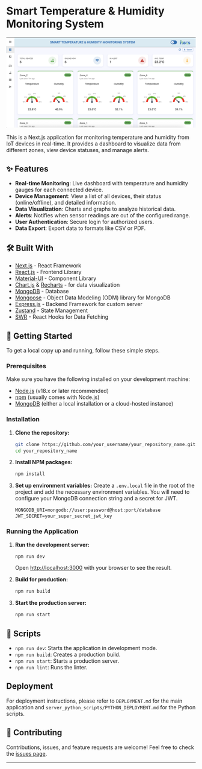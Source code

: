 # Smart Temperature & Humidity Monitoring System

![Dashboard Screenshot](./dashboard.png)

This is a Next.js application for monitoring temperature and humidity from IoT devices in real-time. It provides a dashboard to visualize data from different zones, view device statuses, and manage alerts.

## ✨ Features

- **Real-time Monitoring**: Live dashboard with temperature and humidity gauges for each connected device.
- **Device Management**: View a list of all devices, their status (online/offline), and detailed information.
- **Data Visualization**: Charts and graphs to analyze historical data.
- **Alerts**: Notifies when sensor readings are out of the configured range.
- **User Authentication**: Secure login for authorized users.
- **Data Export**: Export data to formats like CSV or PDF.

## 🛠️ Built With

- [Next.js](https://nextjs.org/) - React Framework
- [React.js](https://reactjs.org/) - Frontend Library
- [Material-UI](https://mui.com/) - Component Library
- [Chart.js](https://www.chartjs.org/) & [Recharts](https://recharts.org/) - for data visualization
- [MongoDB](https://www.mongodb.com/) - Database
- [Mongoose](https://mongoosejs.com/) - Object Data Modeling (ODM) library for MongoDB
- [Express.js](https://expressjs.com/) - Backend Framework for custom server
- [Zustand](https://github.com/pmndrs/zustand) - State Management
- [SWR](https://swr.vercel.app/) - React Hooks for Data Fetching

## 🚀 Getting Started

To get a local copy up and running, follow these simple steps.

### Prerequisites

Make sure you have the following installed on your development machine:
- [Node.js](https://nodejs.org/en/) (v18.x or later recommended)
- [npm](https://www.npmjs.com/) (usually comes with Node.js)
- [MongoDB](https://www.mongodb.com/try/download/community) (either a local installation or a cloud-hosted instance)

### Installation

1.  **Clone the repository:**
    ```sh
    git clone https://github.com/your_username/your_repository_name.git
    cd your_repository_name
    ```

2.  **Install NPM packages:**
    ```sh
    npm install
    ```

3.  **Set up environment variables:**
    Create a `.env.local` file in the root of the project and add the necessary environment variables. You will need to configure your MongoDB connection string and a secret for JWT.
    ```env
    MONGODB_URI=mongodb://user:password@host:port/database
    JWT_SECRET=your_super_secret_jwt_key
    ```

### Running the Application

1.  **Run the development server:**
    ```sh
    npm run dev
    ```
    Open [http://localhost:3000](http://localhost:3000) with your browser to see the result.

2.  **Build for production:**
    ```sh
    npm run build
    ```

3.  **Start the production server:**
    ```sh
    npm run start
    ```

## 📖 Scripts

- `npm run dev`: Starts the application in development mode.
- `npm run build`: Creates a production build.
- `npm run start`: Starts a production server.
- `npm run lint`: Runs the linter.

## Deployment

For deployment instructions, please refer to `DEPLOYMENT.md` for the main application and `server_python_scripts/PYTHON_DEPLOYMENT.md` for the Python scripts.

## 🤝 Contributing

Contributions, issues, and feature requests are welcome!
Feel free to check the [issues page](https://github.com/your_username/your_repository_name/issues).

--- 